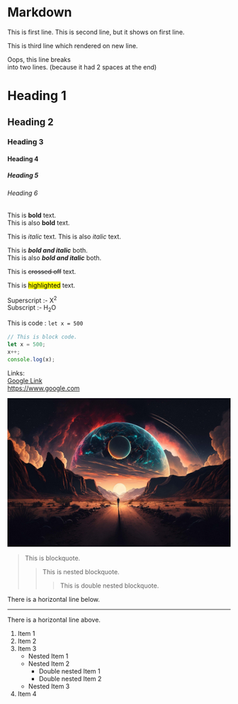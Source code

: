 # Markdown

This is first line.
This is second line, but it shows on first line.

This is third line which rendered on new line.

Oops, this line breaks  
into two lines. (because it had 2 spaces at the end)



# Heading 1
## Heading 2
### Heading 3
#### Heading 4
##### Heading 5
###### Heading 6


This is **bold** text.  
This is also __bold__ text.

This is *italic* text.
This is also _italic_ text.

This is ***bold and italic*** both.  
This is also ___bold and italic___ both.

This is ~~crossed off~~ text.

This is <mark>highlighted</mark> text.

Superscript :- X<sup>2</sup>  
Subscript :- H<sub>2</sub>O

This is code : `let x = 500`
```js
// This is block code.
let x = 500;
x++;
console.log(x);
```

Links:  
[Google Link](https://www.google.com)  
<https://www.google.com>

![This is an image.](image.jpg)


> This is blockquote.
>> This is nested blockquote.
>>> This is double nested blockquote.


There is a horizontal line below.

---

There is a horizontal line above.


1. Item 1
0. Item 2
0. Item 3
    - Nested Item 1
    - Nested Item 2
        - Double nested Item 1
        - Double nested Item 2
    - Nested Item 3
0. Item 4